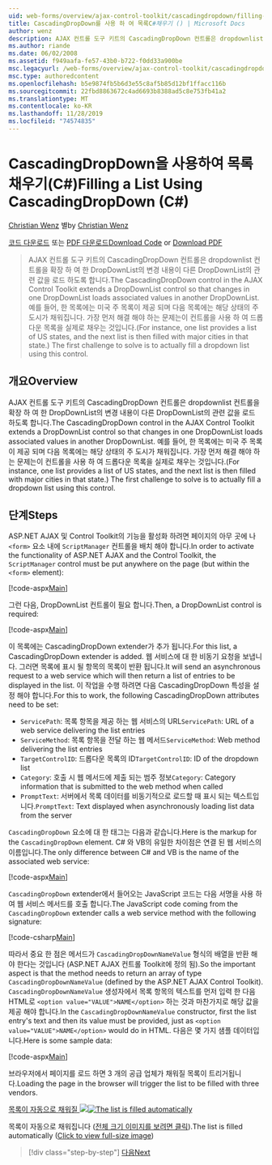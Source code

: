```yaml
---
uid: web-forms/overview/ajax-control-toolkit/cascadingdropdown/filling-a-list-using-cascadingdropdown-cs
title: CascadingDropDown를 사용 하 여 목록C#채우기 () | Microsoft Docs
author: wenz
description: AJAX 컨트롤 도구 키트의 CascadingDropDown 컨트롤은 dropdownlist 컨트롤을 확장 하 여 한 DropDownList의 변경 내용이 anoth에 연결 된 값을 로드 하도록 합니다.
ms.author: riande
ms.date: 06/02/2008
ms.assetid: f949aafa-fe57-43b0-b722-f0dd33a900be
msc.legacyurl: /web-forms/overview/ajax-control-toolkit/cascadingdropdown/filling-a-list-using-cascadingdropdown-cs
msc.type: authoredcontent
ms.openlocfilehash: b5e9874fb5b6d3e55c8af5b85d12bf1ffacc116b
ms.sourcegitcommit: 22fbd8863672c4ad6693b8388ad5c8e753fb41a2
ms.translationtype: MT
ms.contentlocale: ko-KR
ms.lasthandoff: 11/28/2019
ms.locfileid: "74574835"
---
```

# <a name="filling-a-list-using-cascadingdropdown-c"></a><span data-ttu-id="d8da0-103">CascadingDropDown을 사용하여 목록 채우기(C#)</span><span class="sxs-lookup"><span data-stu-id="d8da0-103">Filling a List Using CascadingDropDown (C#)</span></span>

<span data-ttu-id="d8da0-104">[Christian Wenz](https://github.com/wenz) 별</span><span class="sxs-lookup"><span data-stu-id="d8da0-104">by [Christian Wenz](https://github.com/wenz)</span></span>

<span data-ttu-id="d8da0-105">[코드 다운로드](https://download.microsoft.com/download/9/0/7/907760b1-2c60-4f81-aeb6-ca416a573b0d/cascadingdropdown0.cs.zip) 또는 [PDF 다운로드](https://download.microsoft.com/download/2/d/c/2dc10e34-6983-41d4-9c08-f78f5387d32b/cascadingdropdown0CS.pdf)</span><span class="sxs-lookup"><span data-stu-id="d8da0-105">[Download Code](https://download.microsoft.com/download/9/0/7/907760b1-2c60-4f81-aeb6-ca416a573b0d/cascadingdropdown0.cs.zip) or [Download PDF](https://download.microsoft.com/download/2/d/c/2dc10e34-6983-41d4-9c08-f78f5387d32b/cascadingdropdown0CS.pdf)</span></span>

> <span data-ttu-id="d8da0-106">AJAX 컨트롤 도구 키트의 CascadingDropDown 컨트롤은 dropdownlist 컨트롤을 확장 하 여 한 DropDownList의 변경 내용이 다른 DropDownList의 관련 값을 로드 하도록 합니다.</span><span class="sxs-lookup"><span data-stu-id="d8da0-106">The CascadingDropDown control in the AJAX Control Toolkit extends a DropDownList control so that changes in one DropDownList loads associated values in another DropDownList.</span></span> <span data-ttu-id="d8da0-107">예를 들어, 한 목록에는 미국 주 목록이 제공 되며 다음 목록에는 해당 상태의 주 도시가 채워집니다. 가장 먼저 해결 해야 하는 문제는이 컨트롤을 사용 하 여 드롭다운 목록을 실제로 채우는 것입니다.</span><span class="sxs-lookup"><span data-stu-id="d8da0-107">(For instance, one list provides a list of US states, and the next list is then filled with major cities in that state.) The first challenge to solve is to actually fill a dropdown list using this control.</span></span>

## <a name="overview"></a><span data-ttu-id="d8da0-108">개요</span><span class="sxs-lookup"><span data-stu-id="d8da0-108">Overview</span></span>

<span data-ttu-id="d8da0-109">AJAX 컨트롤 도구 키트의 CascadingDropDown 컨트롤은 dropdownlist 컨트롤을 확장 하 여 한 DropDownList의 변경 내용이 다른 DropDownList의 관련 값을 로드 하도록 합니다.</span><span class="sxs-lookup"><span data-stu-id="d8da0-109">The CascadingDropDown control in the AJAX Control Toolkit extends a DropDownList control so that changes in one DropDownList loads associated values in another DropDownList.</span></span> <span data-ttu-id="d8da0-110">예를 들어, 한 목록에는 미국 주 목록이 제공 되며 다음 목록에는 해당 상태의 주 도시가 채워집니다. 가장 먼저 해결 해야 하는 문제는이 컨트롤을 사용 하 여 드롭다운 목록을 실제로 채우는 것입니다.</span><span class="sxs-lookup"><span data-stu-id="d8da0-110">(For instance, one list provides a list of US states, and the next list is then filled with major cities in that state.) The first challenge to solve is to actually fill a dropdown list using this control.</span></span>

## <a name="steps"></a><span data-ttu-id="d8da0-111">단계</span><span class="sxs-lookup"><span data-stu-id="d8da0-111">Steps</span></span>

<span data-ttu-id="d8da0-112">ASP.NET AJAX 및 Control Toolkit의 기능을 활성화 하려면 페이지의 아무 곳에 나 `<form>` 요소 내에 `ScriptManager` 컨트롤을 배치 해야 합니다.</span><span class="sxs-lookup"><span data-stu-id="d8da0-112">In order to activate the functionality of ASP.NET AJAX and the Control Toolkit, the `ScriptManager` control must be put anywhere on the page (but within the `<form>` element):</span></span>

[!code-aspx[Main](filling-a-list-using-cascadingdropdown-cs/samples/sample1.aspx)]

<span data-ttu-id="d8da0-113">그런 다음, DropDownList 컨트롤이 필요 합니다.</span><span class="sxs-lookup"><span data-stu-id="d8da0-113">Then, a DropDownList control is required:</span></span>

[!code-aspx[Main](filling-a-list-using-cascadingdropdown-cs/samples/sample2.aspx)]

<span data-ttu-id="d8da0-114">이 목록에는 CascadingDropDown extender가 추가 됩니다.</span><span class="sxs-lookup"><span data-stu-id="d8da0-114">For this list, a CascadingDropDown extender is added.</span></span> <span data-ttu-id="d8da0-115">웹 서비스에 대 한 비동기 요청을 보냅니다. 그러면 목록에 표시 될 항목의 목록이 반환 됩니다.</span><span class="sxs-lookup"><span data-stu-id="d8da0-115">It will send an asynchronous request to a web service which will then return a list of entries to be displayed in the list.</span></span> <span data-ttu-id="d8da0-116">이 작업을 수행 하려면 다음 CascadingDropDown 특성을 설정 해야 합니다.</span><span class="sxs-lookup"><span data-stu-id="d8da0-116">For this to work, the following CascadingDropDown attributes need to be set:</span></span>

- <span data-ttu-id="d8da0-117">`ServicePath`: 목록 항목을 제공 하는 웹 서비스의 URL</span><span class="sxs-lookup"><span data-stu-id="d8da0-117">`ServicePath`: URL of a web service delivering the list entries</span></span>
- <span data-ttu-id="d8da0-118">`ServiceMethod`: 목록 항목을 전달 하는 웹 메서드</span><span class="sxs-lookup"><span data-stu-id="d8da0-118">`ServiceMethod`: Web method delivering the list entries</span></span>
- <span data-ttu-id="d8da0-119">`TargetControlID`: 드롭다운 목록의 ID</span><span class="sxs-lookup"><span data-stu-id="d8da0-119">`TargetControlID`: ID of the dropdown list</span></span>
- <span data-ttu-id="d8da0-120">`Category`: 호출 시 웹 메서드에 제출 되는 범주 정보</span><span class="sxs-lookup"><span data-stu-id="d8da0-120">`Category`: Category information that is submitted to the web method when called</span></span>
- <span data-ttu-id="d8da0-121">`PromptText`: 서버에서 목록 데이터를 비동기적으로 로드할 때 표시 되는 텍스트입니다.</span><span class="sxs-lookup"><span data-stu-id="d8da0-121">`PromptText`: Text displayed when asynchronously loading list data from the server</span></span>

<span data-ttu-id="d8da0-122">`CascadingDropDown` 요소에 대 한 태그는 다음과 같습니다.</span><span class="sxs-lookup"><span data-stu-id="d8da0-122">Here is the markup for the `CascadingDropDown` element.</span></span> <span data-ttu-id="d8da0-123">C# 와 VB의 유일한 차이점은 연결 된 웹 서비스의 이름입니다.</span><span class="sxs-lookup"><span data-stu-id="d8da0-123">The only difference between C# and VB is the name of the associated web service:</span></span>

[!code-aspx[Main](filling-a-list-using-cascadingdropdown-cs/samples/sample3.aspx)]

<span data-ttu-id="d8da0-124">`CascadingDropDown` extender에서 들어오는 JavaScript 코드는 다음 서명을 사용 하 여 웹 서비스 메서드를 호출 합니다.</span><span class="sxs-lookup"><span data-stu-id="d8da0-124">The JavaScript code coming from the `CascadingDropDown` extender calls a web service method with the following signature:</span></span>

[!code-csharp[Main](filling-a-list-using-cascadingdropdown-cs/samples/sample4.cs)]

<span data-ttu-id="d8da0-125">따라서 중요 한 점은 메서드가 `CascadingDropDownNameValue` 형식의 배열을 반환 해야 한다는 것입니다 (ASP.NET AJAX 컨트롤 Toolkit에 정의 됨).</span><span class="sxs-lookup"><span data-stu-id="d8da0-125">So the important aspect is that the method needs to return an array of type `CascadingDropDownNameValue` (defined by the ASP.NET AJAX Control Toolkit).</span></span> <span data-ttu-id="d8da0-126">`CascadingDropDownNameValue` 생성자에서 목록 항목의 텍스트를 먼저 입력 한 다음 HTML로 `<option value="VALUE">NAME</option>` 하는 것과 마찬가지로 해당 값을 제공 해야 합니다.</span><span class="sxs-lookup"><span data-stu-id="d8da0-126">In the `CascadingDropDownNameValue` constructor, first the list entry's text and then its value must be provided, just as `<option value="VALUE">NAME</option>` would do in HTML.</span></span> <span data-ttu-id="d8da0-127">다음은 몇 가지 샘플 데이터입니다.</span><span class="sxs-lookup"><span data-stu-id="d8da0-127">Here is some sample data:</span></span>

[!code-aspx[Main](filling-a-list-using-cascadingdropdown-cs/samples/sample5.aspx)]

<span data-ttu-id="d8da0-128">브라우저에서 페이지를 로드 하면 3 개의 공급 업체가 채워질 목록이 트리거됩니다.</span><span class="sxs-lookup"><span data-stu-id="d8da0-128">Loading the page in the browser will trigger the list to be filled with three vendors.</span></span>

<span data-ttu-id="d8da0-129">[목록이 자동으로 채워질 ![](filling-a-list-using-cascadingdropdown-cs/_static/image2.png)](filling-a-list-using-cascadingdropdown-cs/_static/image1.png)</span><span class="sxs-lookup"><span data-stu-id="d8da0-129">[![The list is filled automatically](filling-a-list-using-cascadingdropdown-cs/_static/image2.png)](filling-a-list-using-cascadingdropdown-cs/_static/image1.png)</span></span>

<span data-ttu-id="d8da0-130">목록이 자동으로 채워집니다 ([전체 크기 이미지를 보려면 클릭](filling-a-list-using-cascadingdropdown-cs/_static/image3.png)).</span><span class="sxs-lookup"><span data-stu-id="d8da0-130">The list is filled automatically ([Click to view full-size image](filling-a-list-using-cascadingdropdown-cs/_static/image3.png))</span></span>

> [!div class="step-by-step"]
> [<span data-ttu-id="d8da0-131">다음</span><span class="sxs-lookup"><span data-stu-id="d8da0-131">Next</span></span>](using-cascadingdropdown-with-a-database-cs.md)
